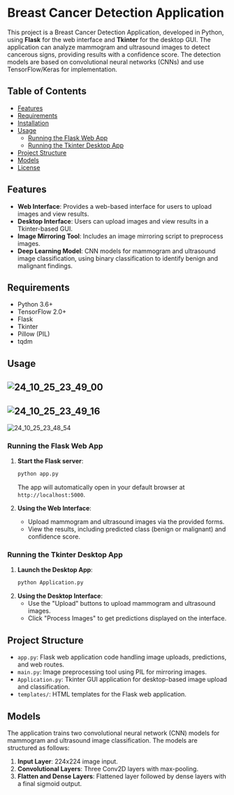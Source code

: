 # Breast Cancer Detection Application

This project is a Breast Cancer Detection Application, developed in Python, using **Flask** for the web interface and **Tkinter** for the desktop GUI. The application can analyze mammogram and ultrasound images to detect cancerous signs, providing results with a confidence score. The detection models are based on convolutional neural networks (CNNs) and use TensorFlow/Keras for implementation.

## Table of Contents

- [Features](#features)
- [Requirements](#requirements)
- [Installation](#installation)
- [Usage](#usage)
  - [Running the Flask Web App](#running-the-flask-web-app)
  - [Running the Tkinter Desktop App](#running-the-tkinter-desktop-app)
- [Project Structure](#project-structure)
- [Models](#models)
- [License](#license)

## Features

- **Web Interface**: Provides a web-based interface for users to upload images and view results.
- **Desktop Interface**: Users can upload images and view results in a Tkinter-based GUI.
- **Image Mirroring Tool**: Includes an image mirroring script to preprocess images.
- **Deep Learning Model**: CNN models for mammogram and ultrasound image classification, using binary classification to identify benign and malignant findings.

## Requirements

- Python 3.6+
- TensorFlow 2.0+
- Flask
- Tkinter
- Pillow (PIL)
- tqdm

## Usage
![24_10_25_23_49_00](https://github.com/user-attachments/assets/c7fb0563-86b6-419c-81d0-6e1c827d1e33)
--------------------------------------------------------
![24_10_25_23_49_16](https://github.com/user-attachments/assets/8dddaeed-78e1-4b59-98f5-3f226a46e272)
---
![24_10_25_23_48_54](https://github.com/user-attachments/assets/86634c26-7af1-4e62-96a2-5efd115eb25c)


### Running the Flask Web App

1. **Start the Flask server**:
   ```bash
   python app.py
   ```
   The app will automatically open in your default browser at `http://localhost:5000`.

2. **Using the Web Interface**:
   - Upload mammogram and ultrasound images via the provided forms.
   - View the results, including predicted class (benign or malignant) and confidence score.

### Running the Tkinter Desktop App

1. **Launch the Desktop App**:
   ```bash
   python Application.py
   ```
2. **Using the Desktop Interface**:
   - Use the "Upload" buttons to upload mammogram and ultrasound images.
   - Click "Process Images" to get predictions displayed on the interface.

## Project Structure

- `app.py`: Flask web application code handling image uploads, predictions, and web routes.
- `main.py`: Image preprocessing tool using PIL for mirroring images.
- `Application.py`: Tkinter GUI application for desktop-based image upload and classification.
- `templates/`: HTML templates for the Flask web application.

## Models

The application trains two convolutional neural network (CNN) models for mammogram and ultrasound image classification. The models are structured as follows:

1. **Input Layer**: 224x224 image input.
2. **Convolutional Layers**: Three Conv2D layers with max-pooling.
3. **Flatten and Dense Layers**: Flattened layer followed by dense layers with a final sigmoid output.
